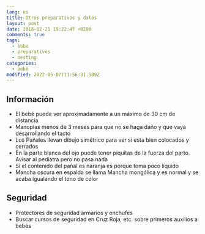 ```yaml
---
lang: es
title: Otros preparativos y datos
layout: post
date: 2018-12-21 19:22:47 +0200
comments: true
tags:
  - bebe
  - preparativos
  - nesting
categories:
  - bebe
modified: 2022-05-07T11:56:31.509Z
---
```


## Información

- El bebé puede ver aproximadamente a un máximo de 30 cm de distancia
- Manoplas menos de 3 meses para que no se haga daño y que vaya desarrollando el tacto
- Los Pañales llevan dibujo simétrico para ver si esta bien colocados y cerrados
- En la parte blanca del ojo puede tener piquitas de la fuerza del parto. Avisar al pediatra pero no pasa nada
- Si el contenido del pañal es naranja es porque toma poco líquido
- Mancha oscura en espalda se llama Mancha mongólica y es normal y se acaba igualando el tono de color

## Seguridad

- Protectores de seguridad armarios y enchufes
- Buscar cursos de seguridad en Cruz Roja, etc. sobre primeros auxilios a bebés
